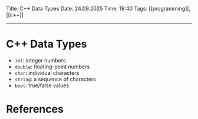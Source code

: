 Title: C++ Data Types
Date: 24.09.2025
Time: 19:40
Tags: [[programming]], [[c++]]

---
# C++ Data Types

- `int`:  integer numbers
- `double`: floating-point numbers
- `char`: individual characters
- `string`: a sequence of characters
- `bool`: true/false values


# References